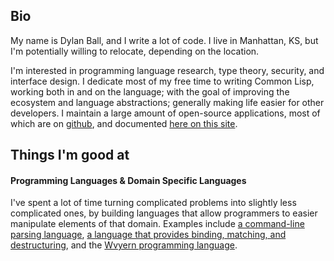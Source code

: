 ## Bio

My name is Dylan Ball, and I write a lot of code.
I live in Manhattan, KS, but I'm potentially willing to relocate, depending on the location.

I'm interested in programming language research, type theory, security, and interface design.
I dedicate most of my free time to writing Common Lisp, working both in and on the language;
with the goal of improving the ecosystem and language abstractions; generally making life easier for other developers.
I maintain a large amount of open-source applications,
most of which are on [github](https://github.com/arathnim/),
and documented [here on this site](#/projects/).

## Things I'm good at

#### Programming Languages & Domain Specific Languages

I've spent a lot of time turning complicated problems into slightly less complicated ones,
by building languages that allow programmers to easier manipulate elements of that domain.
Examples include [a command-line parsing language](#),
[a language that provides binding, matching, and destructuring](#),
and the [Wvyern programming language](#).
